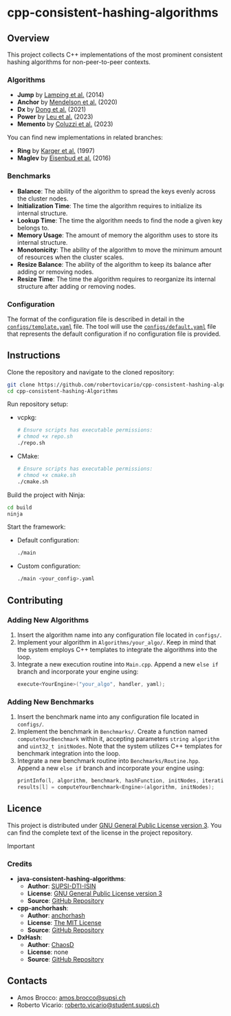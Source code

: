 # cpp-consistent-hashing-algorithms

## Overview

This project collects C++ implementations of the most prominent consistent hashing algorithms for non-peer-to-peer contexts.

### Algorithms

- **Jump** by [Lamping et al.](https://arxiv.org/pdf/1406.2294.pdf) (2014)
- **Anchor** by [Mendelson et al.](https://arxiv.org/pdf/1812.09674.pdf) (2020)
- **Dx** by [Dong et al.](https://arxiv.org/pdf/2107.07930.pdf) (2021)
- **Power** by [Leu et al.](https://arxiv.org/pdf/2307.12448.pdf) (2023)
- **Memento** by [Coluzzi et al.](https://arxiv.org/pdf/2306.09783.pdf) (2023)

You can find new implementations in related branches:

- **Ring** by [Karger et al.](https://dl.acm.org/doi/pdf/10.1145/258533.258660) (1997)
- **Maglev** by [Eisenbud et al.](https://www.usenix.org/sites/default/files/nsdi16-paper-eisenbud-update.pdf) (2016)

### Benchmarks

- **Balance**: The ability of the algorithm to spread the keys evenly across the cluster nodes.
- **Initialization Time**: The time the algorithm requires to initialize its internal structure.
- **Lookup Time**: The time the algorithm needs to find the node a given key belongs to.
- **Memory Usage**: The amount of memory the algorithm uses to store its internal structure.
- **Monotonicity**: The ability of the algorithm to move the minimum amount of resources when the cluster scales.
- **Resize Balance**: The ability of the algorithm to keep its balance after adding or removing nodes.
- **Resize Time**: The time the algorithm requires to reorganize its internal structure after adding or removing nodes.

### Configuration

The format of the configuration file is described in detail in the [`configs/template.yaml`](configs/template.yaml) file. The tool will use the [`configs/default.yaml`](configs/default.yaml) file that represents the default configuration if no configuration file is provided.

## Instructions

Clone the repository and navigate to the cloned repository:

```sh
git clone https://github.com/robertovicario/cpp-consistent-hashing-algorithms.git
cd cpp-consistent-hashing-Algorithms
```

Run repository setup:

- vcpkg:
    ```sh
    # Ensure scripts has executable permissions:
    # chmod +x repo.sh
    ./repo.sh
    ```
- CMake:
    ```sh
    # Ensure scripts has executable permissions:
    # chmod +x cmake.sh
    ./cmake.sh
    ```

Build the project with Ninja:

```sh
cd build
ninja
```

Start the framework:

- Default configuration:
    ```sh
    ./main
    ```
- Custom configuration:
    ```sh
    ./main <your_config>.yaml
    ```

## Contributing

### Adding New Algorithms

1. Insert the algorithm name into any configuration file located in `configs/`.
2. Implement your algorithm in `Algorithms/your_algo/`. Keep in mind that the system employs C++ templates to integrate the algorithms into the loop.
3. Integrate a new execution routine into `Main.cpp`. Append a new `else if` branch and incorporate your engine using:
    ```cpp
    execute<YourEngine>("your_algo", handler, yaml);
    ```

### Adding New Benchmarks

1. Insert the benchmark name into any configuration file located in `configs/`.
2. Implement the benchmark in `Benchmarks/`. Create a function named `computeYourBenchmark` within it, accepting parameters `string algorithm` and `uint32_t initNodes`. Note that the system utilizes C++ templates for benchmark integration into the loop.
3. Integrate a new benchmark routine into `Benchmarks/Routine.hpp`. Append a new `else if` branch and incorporate your engine using:
    ```cpp
    printInfo(l, algorithm, benchmark, hashFunction, initNodes, iterationsRun);
    results[l] = computeYourBenchmark<Engine>(algorithm, initNodes);
    ```

## Licence

This project is distributed under [GNU General Public License version 3](https://opensource.org/license/gpl-3-0). You can find the complete text of the license in the project repository.

> [!IMPORTANT]
> 
> ### Credits
>
> - **java-consistent-hashing-algorithms**:
>   - **Author**: [SUPSI-DTI-ISIN](https://github.com/SUPSI-DTI-ISIN)
>   - **License**: [GNU General Public License version 3](https://opensource.org/license/gpl-3-0)
>   - **Source**: [GitHub Repository](https://github.com/SUPSI-DTI-ISIN/java-consistent-hashing-algorithms.git)
> - **cpp-anchorhash**:
>   - **Author**: [anchorhash](https://github.com/anchorhash)
>   - **License**: [The MIT License](https://opensource.org/license/mit)
>   - **Source**: [GitHub Repository](https://github.com/anchorhash/cpp-anchorhash.git)
> - **DxHash**:
>   - **Author**: [ChaosD](https://github.com/ChaosD)
>   - **License**: none
>   - **Source**: [GitHub Repository](https://github.com/ChaosD/DxHash.git)

## Contacts

- Amos Brocco: amos.brocco@supsi.ch
- Roberto Vicario: roberto.vicario@student.supsi.ch
